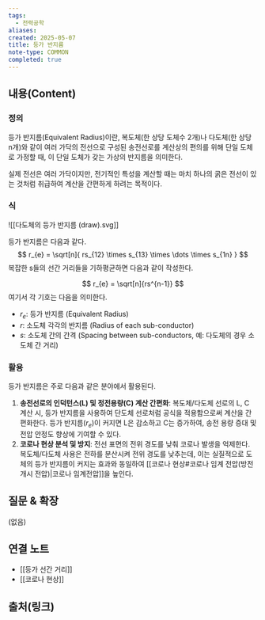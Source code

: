 ```yaml
---
tags:
  - 전력공학
aliases: 
created: 2025-05-07
title: 등가 반지름
note-type: COMMON
completed: true
---
```


## 내용(Content)

### 정의
등가 반지름(Equivalent Radius)이란, 복도체(한 상당 도체수 2개)나 다도체(한 상당 n개)와 같이 여러 가닥의 전선으로 구성된 송전선로를 계산상의 편의를 위해 단일 도체로 가정할 때, 이 단일 도체가 갖는 가상의 반지름을 의미한다.

실제 전선은 여러 가닥이지만, 전기적인 특성을 계산할 때는 마치 하나의 굵은 전선이 있는 것처럼 취급하여 계산을 간편하게 하려는 목적이다.

### 식
![[다도체의 등가 반지름 (draw).svg]]

등가 반지름은 다음과 같다.
$$
r_{e} = \sqrt[n]{ rs_{12} \times s_{13} \times \dots \times s_{1n} }
$$
복잡한 s들의 선간 거리들을 기하평균하면 다음과 같이 작성한다.

$$
r_{e} = \sqrt[n]{rs^{n-1}}
$$
여기서 각 기호는 다음을 의미한다.
- $r_{e}$: 등가 반지름 (Equivalent Radius)
- $r$: 소도체 각각의 반지름 (Radius of each sub-conductor)
- $s$: 소도체 간의 간격 (Spacing between sub-conductors, 예: 다도체의 경우 소도체 간 거리)
### 활용
등가 반지름은 주로 다음과 같은 분야에서 활용된다.

1.  **송전선로의 인덕턴스(L) 및 정전용량(C) 계산 간편화**:
    복도체/다도체 선로의 L, C 계산 시, 등가 반지름을 사용하여 단도체 선로처럼 공식을 적용함으로써 계산을 간편화한다. 등가 반지름($r_e$)이 커지면 L은 감소하고 C는 증가하여, 송전 용량 증대 및 전압 안정도 향상에 기여할 수 있다.
2.  **코로나 현상 분석 및 방지**:
    전선 표면의 전위 경도를 낮춰 코로나 발생을 억제한다. 복도체/다도체 사용은 전하를 분산시켜 전위 경도를 낮추는데, 이는 실질적으로 도체의 등가 반지름이 커지는 효과와 동일하여 [[코로나 현상#코로나 임계 전압(방전 개시 전압)|코로나 임계전압]]을 높인다.


## 질문 & 확장

(없음)

## 연결 노트

- [[등가 선간 거리]]
- [[코로나 현상]]
## 출처(링크)